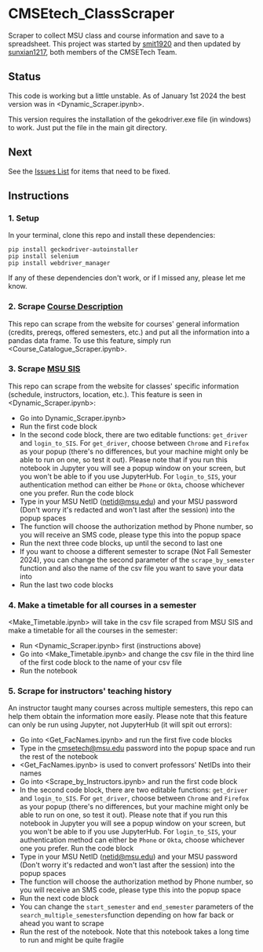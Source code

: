 # CMSEtech_ClassScraper
Scraper to collect MSU class and course information and save to a spreadsheet. This project was started by [smit1920](https://github.com/smit1920/CMSEtech_ClassScraper) and then updated by [sunxian1217](https://github.com/sunxian1217), both members of the CMSETech Team. 

## Status
This code is working but a little unstable. As of January 1st 2024 the best version was in <Dynamic_Scraper.ipynb>.  

This version requires the installation of the gekodriver.exe file (in windows) to work.  Just put the file in the main git
directory. 

## Next
See the [Issues List](https://github.com/colbrydi/CMSEtech_ClassScraper/issues) for items that need to be fixed.

## Instructions

### 1. Setup
In your terminal, clone this repo and install these dependencies:
```
pip install geckodriver-autoinstaller
pip install selenium
pip install webdriver_manager
```
If any of these dependencies don't work, or if I missed any, please let me know.

### 2. Scrape [Course Description](https://reg.msu.edu/Courses/Search.aspx)
This repo can scrape from the website for courses' general information (credits, prereqs, offered semesters, etc.) and put all the information into a pandas data frame. To use this feature, simply run <Course_Catalogue_Scraper.ipynb>.

### 3. Scrape [MSU SIS](https://student.msu.edu/splash.html)
This repo can scrape from the website for classes' specific information (schedule, instructors, location, etc.). This feature is seen in <Dynamic_Scraper.ipynb>:

- Go into Dynamic_Scraper.ipynb>
- Run the first code block
- In the second code block, there are two editable functions: `get_driver` and `login_to_SIS`. For `get_driver`, choose between `Chrome` and `Firefox` as your popup (there's no differences, but your machine might only be able to run on one, so test it out). Please note that if you run this notebook in Jupyter you will see a popup window on your screen, but you won't be able to if you use JupyterHub. For `login_to_SIS`, your authentication method can either be `Phone` or `Okta`, choose whichever one you prefer. Run the code block
- Type in your MSU NetID (netid@msu.edu) and your MSU password (Don't worry it's redacted and won't last after the session) into the popup spaces
- The function will choose the authorization method by Phone number, so you will receive an SMS code, please type this into the popup space
- Run the next three code blocks, up until the second to last one
- If you want to choose a different semester to scrape (Not Fall Semester 2024), you can change the second parameter of the `scrape_by_semester` function and also the name of the csv file you want to save your data into
- Run the last two code blocks

### 4. Make a timetable for all courses in a semester
<Make_Timetable.ipynb> will take in the csv file scraped from MSU SIS and make a timetable for all the courses in the semester:

- Run <Dynamic_Scraper.ipynb> first (instructions above)
- Go into <Make_Timetable.ipynb> and change the csv file in the third line of the first code block to the name of your csv file
- Run the notebook

### 5. Scrape for instructors' teaching history
An instructor taught many courses across multiple semesters, this repo can help them obtain the information more easily. Please note that this feature can only be run using Jupyter, not JupyterHub (it will spit out errors):

- Go into <Get_FacNames.ipynb> and run the first five code blocks
- Type in the cmsetech@msu.edu password into the popup space and run the rest of the notebook
- <Get_FacNames.ipynb> is used to convert professors' NetIDs into their names
- Go into <Scrape_by_Instructors.ipynb> and run the first code block
- In the second code block, there are two editable functions: `get_driver` and `login_to_SIS`. For `get_driver`, choose between `Chrome` and `Firefox` as your popup (there's no differences, but your machine might only be able to run on one, so test it out). Please note that if you run this notebook in Jupyter you will see a popup window on your screen, but you won't be able to if you use JupyterHub. For `login_to_SIS`, your authentication method can either be `Phone` or `Okta`, choose whichever one you prefer. Run the code block
- Type in your MSU NetID (netid@msu.edu) and your MSU password (Don't worry it's redacted and won't last after the session) into the popup spaces
- The function will choose the authorization method by Phone number, so you will receive an SMS code, please type this into the popup space
- Run the next code block
- You can change the `start_semester` and `end_semester` parameters of the `search_multiple_semesters`function depending on how far back or ahead you want to scrape
- Run the rest of the notebook. Note that this notebook takes a long time to run and might be quite fragile
